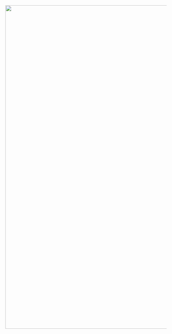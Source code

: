 <img src="https://github.com/orchidHYE/LookAt/assets/131605360/8b7057d5-e2f2-4827-a830-c3fd4e92a7ce" width="1012px">
